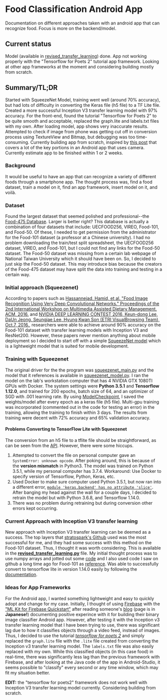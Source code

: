 # Food Classification Android App 
Documentation on different approaches taken with an android app that can recognize food. Focus is more on the backend/model.

## Current status
Model (available in [revised_transfer_learning](revised_transfer_learning.py)) done. App not working properly with the "Tensorflow for Poets 2" tutorial app framework. Looking at other app frameworks at the moment and considering building mostly from scratch.

## Summary/TL;DR
Started with SqueezeNet Model, training went well (around 70% accuracy), but had lots of difficulty in converting the Keras file (h5 file) to a TF Lite file. Created a more successful Inception V3 transfer learning model with 97% accuracy. For the front-end, found the tutorial "Tensorflow for Poets 2" to be quite smooth and acceptable, replaced the graph.lite and labels.txt files with my own. After loading model, app shows very inaccurate results. Attempted to check if image from phone was getting cut off in conversion process using TextureView and Bitmap, but debugging was too time-consuming. Currently building app from scratch, inspired by [this post](https://android.jlelse.eu/the-least-you-can-do-with-camera2-api-2971c8c81b8b) that covers a lot of the key portions in an Android app that uses camera. Currently estimate app to be finished within 1 or 2 weeks.


### Background
It would be useful to have an app that can recognize a variety of different foods through a smartphone app. The thought process was, find a food dataset, train a model on it, find an app framework, insert model on it, and voilà. 

### Dataset
Found the largest dataset that seemed polished and professional--the [Food-475 Database](http://www.ivl.disco.unimib.it/activities/food475db/). Larger is better right? This database is actually a combination of four datasets that include: UECFOOD256, VIREO, Food-101, and Food-50. Of these, I needed to get permission from the administrator for the Food-101 dataset (a professor at a Chinese university). I had no problem downloading the train/test split spreadsheet, the UECFOOD256 dataset, VIREO, and Food-101, but I could not find any links for the Food-50 dataset. The Food-50 dataset was missing from a certain lab webpage of National Taiwan University which it should have been on. So, I decided to just skip the Food-50 dataset. This may introduce bias because the creators of the Food-475 dataset may have split the data into training and testing in a certain way. 

### Initial approach (Squeezenet)
According to papers such as [Hassannejad, Hamid, et al. "Food Image Recognition Using Very Deep Convolutional Networks." Proceedings of the 2nd International Workshop on Multimedia Assisted Dietary Management. ACM, 2016.](https://dl.acm.org/citation.cfm?id=2986042) and [NVIDIA DEEP LEARNING CONTEST 2016, Keun-dong Lee, DaUn Jeong, Seungjae Lee, Hyung Kwan Son (ETRI VisualBrowsing Team), Oct.7, 2016.](https://www.gputechconf.co.kr/assets/files/presentations/2-1650-1710_DL_Contest_%EC%A7%80%EC%A0%95%EC%A3%BC%EC%A0%9C_%EB%8C%80%EC%83%81.pdf), researchers were able to achieve around 90% accuracy on the Food-101 dataset with transfer learning models with Inception V3 and ResNet200. However, these papers never mention anything about mobile deployment so I decided to start off with a simple [SqueezeNet model](https://arxiv.org/pdf/1602.07360.pdf) which is a lightweight model that is suited for mobile development. 

### Training with Squeezenet
The original driver for the the program was [squeezenet_main.py](squeezenet_implementation/squeezenet_main.py) and the model that it references is available in [squeezenet_model.py](squeezenet_implementation/squeezenet_model.py). I ran the model on the lab's workstation computer that has 4 NVIDIA GTX 1080TI GPUs with Docker. The system settings were **Python 3.5.1** and **Tensorflow 1.12.0**, and trained for 200 epochs, batch size of 64, and an optimizer of SGD with .001 learning rate. By using [ModelCheckpoint](https://keras.io/callbacks/), I saved the weights/model after every epoch as a keras file (h5 file). Multi-gpu training was incorporated (commented out in the code for testing an error) in the training, allowing the training to finish within 3 days. The results from training were decent with 72% accuracy and 65% validation accuracy. 

#### Problems Converting to TensorFlow Lite with Squeezenet
The conversion from an h5 file to a tflite file should be straightforward, as can be seen from the [API](https://www.tensorflow.org/api_docs/python/tf/lite/TFLiteConverter). However, there were some hiccups. 
1. Attempted to convert the file on personal computer gave an `SystemError: unknown opcode`. After poking around, this is because of the **version mismatch** in Python3. The model was trained on Python 3.5.1, while my personal computer has 3.7.4. Workaround: Use Docker to specify version of Tensorflow, Python, Keras, etc.
2. Used Docker to make sure computer used Python 3.5.1, but now ran into a different error, [`module 'keras.backend' has no attribute 'slice'`](https://github.com/keras-team/keras-contrib/issues/488). After banging my head against the wall for a couple days, I decided to retrain the model but with Python 3.6.8, and Tensorflow 1.14.0.
3. There was no problem during retraining but during conversion other errors kept occurring.


### Current Approach with Inception V3 transfer learning
New approach with Inception V3 transfer learning can be deemed as a success. The top layers that [stratospark's Github](https://github.com/stratospark/food-101-keras) used was the most successful for me, and they had some success with this method on the Food-101 dataset. Thus, I thought it was worth considering. This is available in the [**revised_transfer_learning.py**](revised_transfer_learning.py) file. My initial thought process was to use numpy arrays and jotted out some [code](pretrained_reference/numpy_tl_reference.py) and I also used code I saw on github a long time ago for Food-101 as [reference](pretrained_reference/githubReferenceCode.py). Was able to successfully convert to tensorflow lite in version 1.14.0 easily by following the [documentation](https://www.tensorflow.org/versions/r1.14/api_docs/python/tf/lite/TFLiteConverter).

### Ideas for App Frameworks
For the Android app, I wanted something lightweight and easy to quickly adopt and change for my case. Initially, I thought of using [Firebase](https://firebase.google.com/docs/android/setup) with the ["ML Kit for Firebase Quickstart"](https://github.com/firebase/quickstart-android/tree/master/mlkit) after reading someone's [blog](https://qiita.com/shinkoizumi0033/items/614e10c7db61ded3c212) (page is in **Japanese!**) documenting positive experince with it for building their binary image classifier Android app. However, after testing it with the Inception v3 transfer learning model that I have been trying to use, there was significant lag due to how it classifies objects through a video feed, instead of images. Thus, I decided to use the tutorial [*tensorflow for poets 2*](https://github.com/googlecodelabs/tensorflow-for-poets-2) and simply replaced the `graph.lite` file with the `.lite` file created from converting the Inception v3 transfer learning model. The `labels.txt` file was also easily replaced with my own. While this classified objects (in this case food) in real-time, there was significantly less lag than the previous framework with Firebase, and after looking at the Java code of the app in Android-Studio, it seems possible to "classify" every second or any time window, which may fit my situation better. 

**EDIT:** the "tensorflow for poets2" framework does not work well with Inception V3 transfer learning model currently. Considering building from scratch.
